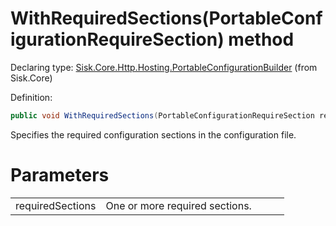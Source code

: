 <!--

Copyrights 2023 Sisk Framework - CypherPotato
Published under MIT license

!!! DO NOT EDIT THIS FILE !!!
This file was generated by a tool in the Sisk package. To edit the information in this documentation,
edit the XML documentation present in the Sisk source code.

-->


# WithRequiredSections(PortableConfigurationRequireSection) method

Declaring type: [Sisk.Core.Http.Hosting.PortableConfigurationBuilder](/spec/Sisk.Core.Http.Hosting.PortableConfigurationBuilder.md) (from Sisk.Core)


Definition:

```cs
public void WithRequiredSections(PortableConfigurationRequireSection requiredSections)
```

Specifies the required configuration sections in the configuration file.


# Parameters

<table>
    <tbody>
<tr>
    <td width="33%">requiredSections</td>
    <td>One or more required sections.</td>
</tr>
    </tbody>
</table>
